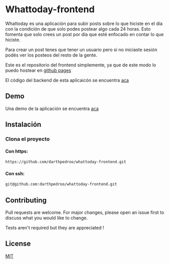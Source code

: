 # Whattoday-frontend


Whattoday es una aplicación para subir posts sobre lo que hiciste en el día con la condición de que solo podes postear algo cada 24 horas. Esto fomenta que solo crees un post por día que esté enfocado en contar lo que hiciste.

Para crear un post tenes que tener un usuario pero si no iniciaste sesión podés ver los posteos del resto de la gente.

Este es el repositorio del frontend simplemente, ya que de este modo lo puedo hostear en [github pages](https://docs.github.com/en/pages/getting-started-with-github-pages/about-github-pages)

El código del backend de esta aplicaicón se encuentra [aca](https://github.com/darthpedroo/whattoday)


## Demo
Una demo de la aplicación se encuentra [aca](https://darthpedroo.github.io/whattoday-frontend/index.html)

 
## Instalación

### Clona el proyecto

#### Con https: 
```bash
https://github.com/darthpedroo/whattoday-frontend.git 
```

#### Con ssh:
```bash
git@github.com:darthpedroo/whattoday-frontend.git
```

## Contributing

Pull requests are welcome. For major changes, please open an issue first
to discuss what you would like to change.

Tests aren't required but they are appreciated ! 

## License

[MIT](https://choosealicense.com/licenses/mit/)
